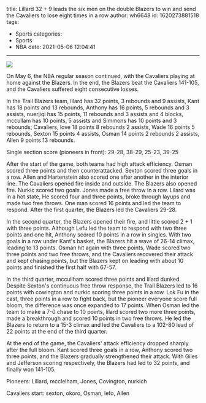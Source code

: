 title: Lillard 32 + 9 leads the six men on the double Blazers to win and send the Cavaliers to lose eight times in a row
author: wh6648
id: 1620273881518
tags: 
- Sports
categories: 
- Sports
- NBA
date: 2021-05-06 12:04:41
---
![](https://p8.itc.cn/q_70/images01/20210506/ca05841b28b74770b25a637ca739c697.jpeg)


On May 6, the NBA regular season continued, with the Cavaliers playing at home against the Blazers. In the end, the Blazers beat the Cavaliers 141-105, and the Cavaliers suffered eight consecutive losses.

In the Trail Blazers team, lilard has 32 points, 3 rebounds and 9 assists, Kant has 18 points and 13 rebounds, Anthony has 16 points, 5 rebounds and 3 assists, nuerjiqi has 15 points, 11 rebounds and 3 assists and 4 blocks, mccullam has 10 points, 5 assists and Simmons has 10 points and 3 rebounds; Cavaliers, love 18 points 8 rebounds 2 assists, Wade 16 points 5 rebounds, Sexton 15 points 4 assists, Osman 14 points 2 rebounds 2 assists, Allen 9 points 13 rebounds.

Single section score (pioneers in front): 29-28, 38-29, 25-23, 39-25

After the start of the game, both teams had high attack efficiency. Osman scored three points and then counterattacked. Sexton scored three goals in a row. Allen and Hartenstein also scored one after another in the interior line. The Cavaliers opened fire inside and outside. The Blazers also opened fire. Nurkic scored two goals. Jones made a free throw in a row. Lilard was in a hot state, He scored four and three points, broke through layups and made two free throws. One man scored 16 points and led the team to respond. After the first quarter, the Blazers led the Cavaliers 29-28.

In the second quarter, the Blazers opened their fire, and little scored 2 + 1 with three points. Although Lefu led the team to respond with two three points and one hit, Anthony scored 10 points in a row in singles. With two goals in a row under Kant's basket, the Blazers hit a wave of 26-14 climax, leading to 13 points. Osman hit again with three points, Wade scored two three points and two free throws, and the Cavaliers recovered their attack and kept chasing points, but the Blazers kept on leading with about 10 points and finished the first half with 67-57.

In the third quarter, mccullham scored three points and lilard dunked. Despite Sexton's continuous free throw response, the Trail Blazers led to 16 points with cowington and nurkic scoring three points in a row. Lok Fu in the cast, three points in a row to fight back, but the pioneer everyone score full bloom, the difference was once expanded to 17 points. When Osman led the team to make a 7-0 chase to 10 points, lilard scored two more three points, made a breakthrough and scored 10 points in two free throws. He led the Blazers to return to a 15-3 climax and led the Cavaliers to a 102-80 lead of 22 points at the end of the third quarter.

At the end of the game, the Cavaliers' attack efficiency dropped sharply after the full bloom. Kant scored three goals in a row, Anthony scored two three points, and the Blazers gradually strengthened their attack. With Giles and Jefferson scoring respectively, the Blazers had led to 32 points, and finally won 141-105.

Pioneers: Lillard, mcclelham, Jones, Covington, nurkich

Cavaliers start: sexton, okoro, Osman, lefo, Allen

